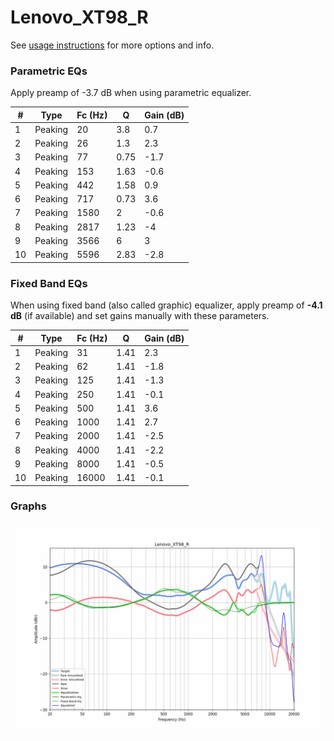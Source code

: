 # Lenovo_XT98_R
See [usage instructions](https://github.com/jaakkopasanen/AutoEq#usage) for more options and info.

### Parametric EQs
Apply preamp of -3.7 dB when using parametric equalizer.

|   # | Type    |   Fc (Hz) |    Q |   Gain (dB) |
|-----|---------|-----------|------|-------------|
|   1 | Peaking |        20 | 3.8  |         0.7 |
|   2 | Peaking |        26 | 1.3  |         2.3 |
|   3 | Peaking |        77 | 0.75 |        -1.7 |
|   4 | Peaking |       153 | 1.63 |        -0.6 |
|   5 | Peaking |       442 | 1.58 |         0.9 |
|   6 | Peaking |       717 | 0.73 |         3.6 |
|   7 | Peaking |      1580 | 2    |        -0.6 |
|   8 | Peaking |      2817 | 1.23 |        -4   |
|   9 | Peaking |      3566 | 6    |         3   |
|  10 | Peaking |      5596 | 2.83 |        -2.8 |

### Fixed Band EQs
When using fixed band (also called graphic) equalizer, apply preamp of **-4.1 dB** (if available) and set gains manually with these parameters.

|   # | Type    |   Fc (Hz) |    Q |   Gain (dB) |
|-----|---------|-----------|------|-------------|
|   1 | Peaking |        31 | 1.41 |         2.3 |
|   2 | Peaking |        62 | 1.41 |        -1.8 |
|   3 | Peaking |       125 | 1.41 |        -1.3 |
|   4 | Peaking |       250 | 1.41 |        -0.1 |
|   5 | Peaking |       500 | 1.41 |         3.6 |
|   6 | Peaking |      1000 | 1.41 |         2.7 |
|   7 | Peaking |      2000 | 1.41 |        -2.5 |
|   8 | Peaking |      4000 | 1.41 |        -2.2 |
|   9 | Peaking |      8000 | 1.41 |        -0.5 |
|  10 | Peaking |     16000 | 1.41 |        -0.1 |

### Graphs
![](./Lenovo_XT98_R.png)
